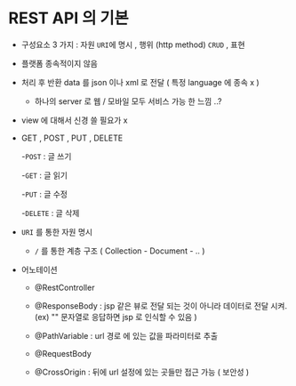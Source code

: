 # REST API 의 기본 

- 구성요소  3 가지 : 자원 `URI`에 명시 ,  행위 (http method) `CRUD` , 표현

- 플랫폼 종속적이지 않음 

- 처리 후 반환 data 를 json 이나 xml 로 전달 ( 특정 language 에 종속 x ) 

    - 하나의 server 로 웹 / 모바일 모두 서비스 가능 한 느낌 ..? 

- view 에 대해서 신경 쓸 필요가 x 

- GET , POST ,  PUT ,  DELETE

    -`POST` : 글 쓰기
    
    -`GET` : 글 읽기 
    
    -`PUT` : 글 수정
    
    -`DELETE` : 글 삭제

- `URI` 를 통한 자원 명시 
   
   - `/` 를 통한 계층 구조 ( Collection - Document - .. ) 

- 어노테이션 

  - @RestController 

  - @ResponseBody : jsp 같은 뷰로 전달 되는 것이 아니라 데이터로 전달 시켜. (ex) "" 문자열로 응답하면 jsp 로 인식할 수 있음 ) 

  - @PathVariable : url 경로 에 있는 값을 파라미터로 추출  

  - @RequestBody 

  - @CrossOrigin : 뒤에 url 설정에 있는 곳들만 접근 가능 ( 보안성 ) 

